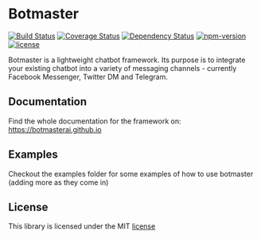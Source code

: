 # Botmaster

[![Build Status](https://travis-ci.org/botmasterai/botmaster.svg?branch=master)](https://travis-ci.org/botmasterai/botmaster)
[![Coverage Status](https://coveralls.io/repos/github/botmasterai/botmaster/badge.svg?branch=master)](https://coveralls.io/github/botmasterai/botmaster?branch=master)
[![Dependency Status](https://gemnasium.com/badges/github.com/jdwuarin/botmaster.svg)](https://gemnasium.com/github.com/jdwuarin/botmaster)
[![npm-version](https://img.shields.io/npm/v/botmaster.svg)](https://www.npmjs.com/package/botmaster)
[![license](https://img.shields.io/github/license/mashape/apistatus.svg?maxAge=2592000)](LICENSE)

Botmaster is a lightweight chatbot framework. Its purpose is to integrate your existing chatbot into a variety of messaging channels - currently Facebook Messenger, Twitter DM and Telegram.

## Documentation

Find the whole documentation for the framework on: https://botmasterai.github.io


## Examples

Checkout the examples folder for some examples of how to use botmaster (adding more as they come in)

## License

This library is licensed under the MIT [license](LICENSE)
